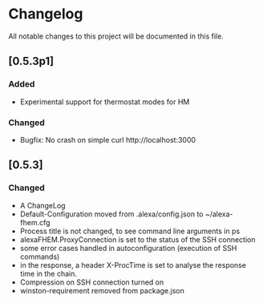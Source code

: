 # Changelog
All notable changes to this project will be documented in this file.

## [0.5.3p1]
### Added
- Experimental support for thermostat modes for HM
### Changed
- Bugfix: No crash on simple curl http://localhost:3000

## [0.5.3]
### Changed
- A ChangeLog
- Default-Configuration moved from .alexa/config.json to ~/alexa-fhem.cfg
- Process title is not changed, to see command line arguments in ps
- alexaFHEM.ProxyConnection is set to the status of the SSH connection
- some error cases handled in autoconfiguration (execution of SSH commands)
- in the response, a header X-ProcTime is set to analyse the response time 
  in the chain.
- Compression on SSH connection turned on
- winston-requirement removed from package.json


